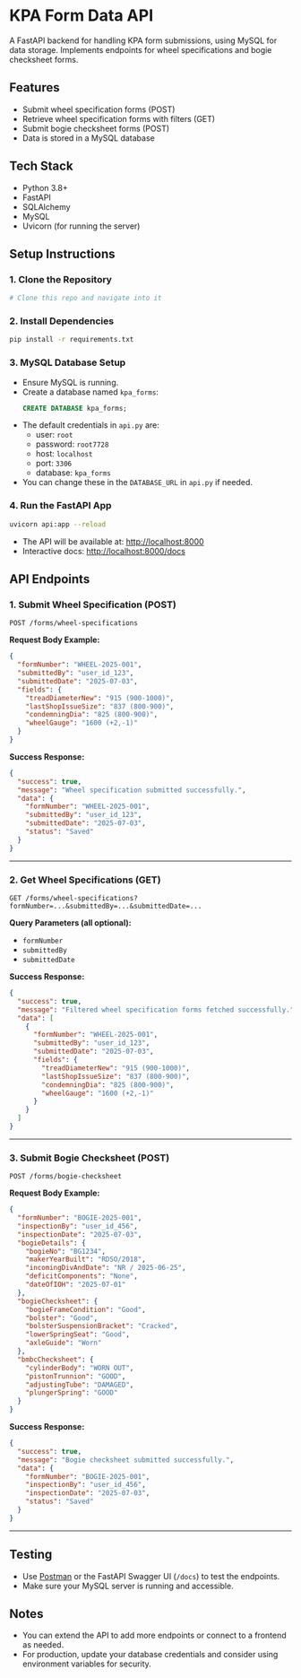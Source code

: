 # KPA Form Data API

A FastAPI backend for handling KPA form submissions, using MySQL for data storage. Implements endpoints for wheel specifications and bogie checksheet forms.

## Features
- Submit wheel specification forms (POST)
- Retrieve wheel specification forms with filters (GET)
- Submit bogie checksheet forms (POST)
- Data is stored in a MySQL database

## Tech Stack
- Python 3.8+
- FastAPI
- SQLAlchemy
- MySQL
- Uvicorn (for running the server)

## Setup Instructions

### 1. Clone the Repository
```bash
# Clone this repo and navigate into it
```

### 2. Install Dependencies
```bash
pip install -r requirements.txt
```

### 3. MySQL Database Setup
- Ensure MySQL is running.
- Create a database named `kpa_forms`:
  ```sql
  CREATE DATABASE kpa_forms;
  ```
- The default credentials in `api.py` are:
  - user: `root`
  - password: `root7728`
  - host: `localhost`
  - port: `3306`
  - database: `kpa_forms`
- You can change these in the `DATABASE_URL` in `api.py` if needed.

### 4. Run the FastAPI App
```bash
uvicorn api:app --reload
```
- The API will be available at: [http://localhost:8000](http://localhost:8000)
- Interactive docs: [http://localhost:8000/docs](http://localhost:8000/docs)

## API Endpoints

### 1. Submit Wheel Specification (POST)
`POST /forms/wheel-specifications`

**Request Body Example:**
```json
{
  "formNumber": "WHEEL-2025-001",
  "submittedBy": "user_id_123",
  "submittedDate": "2025-07-03",
  "fields": {
    "treadDiameterNew": "915 (900-1000)",
    "lastShopIssueSize": "837 (800-900)",
    "condemningDia": "825 (800-900)",
    "wheelGauge": "1600 (+2,-1)"
  }
}
```

**Success Response:**
```json
{
  "success": true,
  "message": "Wheel specification submitted successfully.",
  "data": {
    "formNumber": "WHEEL-2025-001",
    "submittedBy": "user_id_123",
    "submittedDate": "2025-07-03",
    "status": "Saved"
  }
}
```

---

### 2. Get Wheel Specifications (GET)
`GET /forms/wheel-specifications?formNumber=...&submittedBy=...&submittedDate=...`

**Query Parameters (all optional):**
- `formNumber`
- `submittedBy`
- `submittedDate`

**Success Response:**
```json
{
  "success": true,
  "message": "Filtered wheel specification forms fetched successfully.",
  "data": [
    {
      "formNumber": "WHEEL-2025-001",
      "submittedBy": "user_id_123",
      "submittedDate": "2025-07-03",
      "fields": {
        "treadDiameterNew": "915 (900-1000)",
        "lastShopIssueSize": "837 (800-900)",
        "condemningDia": "825 (800-900)",
        "wheelGauge": "1600 (+2,-1)"
      }
    }
  ]
}
```

---

### 3. Submit Bogie Checksheet (POST)
`POST /forms/bogie-checksheet`

**Request Body Example:**
```json
{
  "formNumber": "BOGIE-2025-001",
  "inspectionBy": "user_id_456",
  "inspectionDate": "2025-07-03",
  "bogieDetails": {
    "bogieNo": "BG1234",
    "makerYearBuilt": "RDSO/2018",
    "incomingDivAndDate": "NR / 2025-06-25",
    "deficitComponents": "None",
    "dateOfIOH": "2025-07-01"
  },
  "bogieChecksheet": {
    "bogieFrameCondition": "Good",
    "bolster": "Good",
    "bolsterSuspensionBracket": "Cracked",
    "lowerSpringSeat": "Good",
    "axleGuide": "Worn"
  },
  "bmbcChecksheet": {
    "cylinderBody": "WORN OUT",
    "pistonTrunnion": "GOOD",
    "adjustingTube": "DAMAGED",
    "plungerSpring": "GOOD"
  }
}
```

**Success Response:**
```json
{
  "success": true,
  "message": "Bogie checksheet submitted successfully.",
  "data": {
    "formNumber": "BOGIE-2025-001",
    "inspectionBy": "user_id_456",
    "inspectionDate": "2025-07-03",
    "status": "Saved"
  }
}
```

---

## Testing
- Use [Postman](https://www.postman.com/) or the FastAPI Swagger UI (`/docs`) to test the endpoints.
- Make sure your MySQL server is running and accessible.

## Notes
- You can extend the API to add more endpoints or connect to a frontend as needed.
- For production, update your database credentials and consider using environment variables for security. 